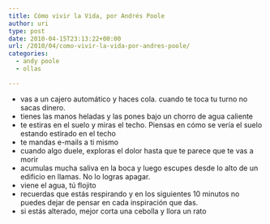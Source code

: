 ```yaml
---
title: Cómo vivir la Vida, por Andrés Poole
author: uri
type: post
date: 2010-04-15T23:13:22+00:00
url: /2010/04/como-vivir-la-vida-por-andres-poole/
categories:
  - andy poole
  - ollas

---
```

  * vas a un cajero automático y haces cola. cuando te toca tu turno no sacas dinero.
  * tienes las manos heladas y las pones bajo un chorro de agua caliente
  * te estiras en el suelo y miras el techo. Piensas en cómo se vería el suelo estando estirado en el techo
  * te mandas e-mails a ti mismo
  * cuando algo duele, exploras el dolor hasta que te parece que te vas a morir
  * acumulas mucha saliva en la boca y luego escupes desde lo alto de un edificio en llamas. No lo logras apagar.
  * viene el agua, tú flojito
  * recuerdas que estás respirando y en los siguientes 10 minutos no puedes dejar de pensar en cada inspiración que das.
  * si estás alterado, mejor corta una cebolla y llora un rato